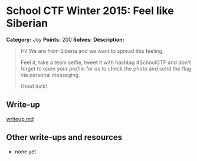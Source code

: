 # School CTF Winter 2015: Feel like Siberian

**Category:** Joy
**Points:** 200
**Solves:** 
**Description:**

> Hi! We are from Siberia and we want to spread this feeling.
> 
> 
> Feel it, take a team selfie, tweet it with hashtag #SchoolCTF and don't forget to open your profile for us to check the photo and send the flag via personal messaging.
> 
> 
> Good luck!


## Write-up

[writeup.md](./writeup.md)

## Other write-ups and resources

* none yet
